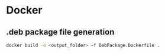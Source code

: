 <!-- TODO: move this into documentation docs when they exist -->
# Docker

## .deb package file generation

```bash
docker build -o <output_folder> -f DebPackage.Dockerfile .
```